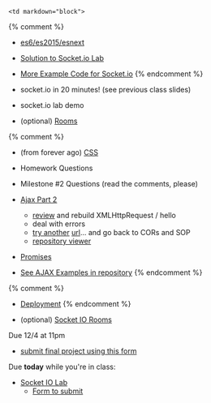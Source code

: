 	<td markdown="block">

{% comment %}
* [es6/es2015/esnext](slides/25/es6.html) 
* [Solution to Socket.io Lab](https://github.com/nyu-csci-ua-0480-001-fall-2016/examples/blob/master/class25/socketio-racer-and-grid/racer-app.js)
* [More Example Code for Socket.io](https://github.com/nyu-csci-ua-0480-001-fall-2016/examples/blob/master/class25/socketio-racer-and-grid/grid-app.js)
{% endcomment %}

* socket.io in 20 minutes! (see previous class slides)
* socket.io lab demo
* (optional) [Rooms](slides/25/socketio-rooms.html) 


{% comment %}
* (from forever ago) [CSS](slides/19/css.html)

* Homework Questions
* Milestone #2 Questions (read the comments, please)
* [Ajax Part 2](slides/21/ajax-express.html)
    * [review](slides/21/ajax-express.html#/8) and rebuild XMLHttpRequest / hello
    * deal with errors
    * [try another](slides/20/ajax.html#/25) [url](http://data.nba.com/data/15m/json/cms/noseason/game/20160205/0021500754/boxscore.json)...  and go back to CORs and SOP
    * [repository viewer](http://localhost:4000/slides/21/ajax-express.html#/10)
* [Promises](slides/22/promises.html)
* [See AJAX Examples in repository](https://github.com/jversoza/ait-spring-16-examples)
{% endcomment %}

{% comment %}
* [Deployment](slides/23/deployment.html)
{% endcomment %}

<!-- 
* [](slides//.html)
* [](slides//.html)
-->
</td>
	<td markdown="block">
<!--
* Chapter 
* Chapter 
-->

* (optional) [Socket IO Rooms](http://socket.io/docs/rooms-and-namespaces/)

</td>
	<td markdown="block">
Due 12/4 at 11pm

* [submit final project using this form](https://docs.google.com/forms/d/e/1FAIpQLScDWlGGmILdY2SnW1RWdcsvMrBo4yr9ngayesr7FQ3gn6DvdQ/viewform)

Due __today__ while you're in class:

* [Socket IO Lab](homework/socket-io-lab.html)
    * [Form to submit](https://docs.google.com/forms/d/e/1FAIpQLSeaycESjcV2a4-OPIex4a3GNlowyobjUwApKxi5RIIFLmqUEw/viewform)

</td>
